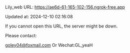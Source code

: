 Lily_web URL: https://ae6d-61-165-102-156.ngrok-free.app

Updated at: 2024-12-10 02:16:08

If you cannot open this URL, the server might be down.

Please contact: 

goley04@foxmail.com Or Wechat:GL_yeaH